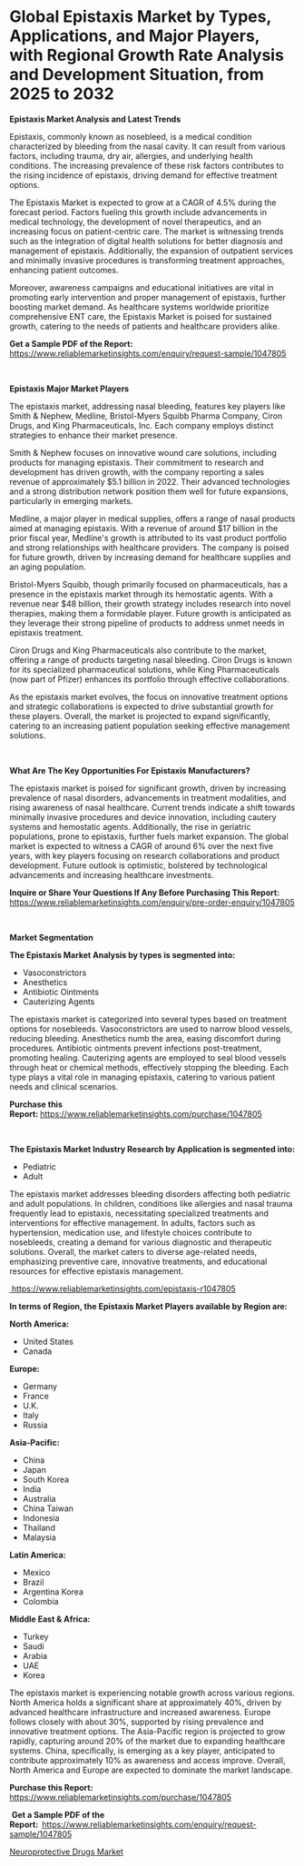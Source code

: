 <p><h1>Global Epistaxis Market by Types, Applications, and Major Players, with Regional Growth Rate Analysis and Development Situation, from 2025 to 2032</h1></p><p><strong>Epistaxis Market Analysis and Latest Trends</strong></p>
<p><p>Epistaxis, commonly known as nosebleed, is a medical condition characterized by bleeding from the nasal cavity. It can result from various factors, including trauma, dry air, allergies, and underlying health conditions. The increasing prevalence of these risk factors contributes to the rising incidence of epistaxis, driving demand for effective treatment options.</p><p>The Epistaxis Market is expected to grow at a CAGR of 4.5% during the forecast period. Factors fueling this growth include advancements in medical technology, the development of novel therapeutics, and an increasing focus on patient-centric care. The market is witnessing trends such as the integration of digital health solutions for better diagnosis and management of epistaxis. Additionally, the expansion of outpatient services and minimally invasive procedures is transforming treatment approaches, enhancing patient outcomes. </p><p>Moreover, awareness campaigns and educational initiatives are vital in promoting early intervention and proper management of epistaxis, further boosting market demand. As healthcare systems worldwide prioritize comprehensive ENT care, the Epistaxis Market is poised for sustained growth, catering to the needs of patients and healthcare providers alike.</p></p>
<p><strong>Get a Sample PDF of the Report:&nbsp;</strong> <a href="https://www.reliablemarketinsights.com/enquiry/request-sample/1047805?utm_campaign=2632&utm_medium=2&utm_source=Github&utm_content=ia&utm_term=08032025&utm_id=epistaxis">https://www.reliablemarketinsights.com/enquiry/request-sample/1047805</a></p>
<p>&nbsp;</p>
<p><strong>Epistaxis Major Market Players</strong></p>
<p><p>The epistaxis market, addressing nasal bleeding, features key players like Smith & Nephew, Medline, Bristol-Myers Squibb Pharma Company, Ciron Drugs, and King Pharmaceuticals, Inc. Each company employs distinct strategies to enhance their market presence.</p><p>Smith & Nephew focuses on innovative wound care solutions, including products for managing epistaxis. Their commitment to research and development has driven growth, with the company reporting a sales revenue of approximately $5.1 billion in 2022. Their advanced technologies and a strong distribution network position them well for future expansions, particularly in emerging markets.</p><p>Medline, a major player in medical supplies, offers a range of nasal products aimed at managing epistaxis. With a revenue of around $17 billion in the prior fiscal year, Medline's growth is attributed to its vast product portfolio and strong relationships with healthcare providers. The company is poised for future growth, driven by increasing demand for healthcare supplies and an aging population.</p><p>Bristol-Myers Squibb, though primarily focused on pharmaceuticals, has a presence in the epistaxis market through its hemostatic agents. With a revenue near $48 billion, their growth strategy includes research into novel therapies, making them a formidable player. Future growth is anticipated as they leverage their strong pipeline of products to address unmet needs in epistaxis treatment.</p><p>Ciron Drugs and King Pharmaceuticals also contribute to the market, offering a range of products targeting nasal bleeding. Ciron Drugs is known for its specialized pharmaceutical solutions, while King Pharmaceuticals (now part of Pfizer) enhances its portfolio through effective collaborations.</p><p>As the epistaxis market evolves, the focus on innovative treatment options and strategic collaborations is expected to drive substantial growth for these players. Overall, the market is projected to expand significantly, catering to an increasing patient population seeking effective management solutions.</p></p>
<p>&nbsp;</p>
<p><strong>What Are The Key Opportunities For Epistaxis Manufacturers?</strong></p>
<p><p>The epistaxis market is poised for significant growth, driven by increasing prevalence of nasal disorders, advancements in treatment modalities, and rising awareness of nasal healthcare. Current trends indicate a shift towards minimally invasive procedures and device innovation, including cautery systems and hemostatic agents. Additionally, the rise in geriatric populations, prone to epistaxis, further fuels market expansion. The global market is expected to witness a CAGR of around 6% over the next five years, with key players focusing on research collaborations and product development. Future outlook is optimistic, bolstered by technological advancements and increasing healthcare investments.</p></p>
<p><strong>Inquire or Share Your Questions If Any Before Purchasing This Report:</strong> <a href="https://www.reliablemarketinsights.com/enquiry/pre-order-enquiry/1047805?utm_campaign=2632&utm_medium=2&utm_source=Github&utm_content=ia&utm_term=08032025&utm_id=epistaxis">https://www.reliablemarketinsights.com/enquiry/pre-order-enquiry/1047805</a></p>
<p>&nbsp;</p>
<p><strong>Market Segmentation</strong></p>
<p><strong>The Epistaxis Market Analysis by types is segmented into:</strong></p>
<p><ul><li>Vasoconstrictors</li><li>Anesthetics</li><li>Antibiotic Ointments</li><li>Cauterizing Agents</li></ul></p>
<p><p>The epistaxis market is categorized into several types based on treatment options for nosebleeds. Vasoconstrictors are used to narrow blood vessels, reducing bleeding. Anesthetics numb the area, easing discomfort during procedures. Antibiotic ointments prevent infections post-treatment, promoting healing. Cauterizing agents are employed to seal blood vessels through heat or chemical methods, effectively stopping the bleeding. Each type plays a vital role in managing epistaxis, catering to various patient needs and clinical scenarios.</p></p>
<p><strong>Purchase this Report:&nbsp;</strong><a href="https://www.reliablemarketinsights.com/purchase/1047805?utm_campaign=2632&utm_medium=2&utm_source=Github&utm_content=ia&utm_term=08032025&utm_id=epistaxis">https://www.reliablemarketinsights.com/purchase/1047805</a></p>
<p>&nbsp;</p>
<p><strong>The Epistaxis Market Industry Research by Application is segmented into:</strong></p>
<p><ul><li>Pediatric</li><li>Adult</li></ul></p>
<p><p>The epistaxis market addresses bleeding disorders affecting both pediatric and adult populations. In children, conditions like allergies and nasal trauma frequently lead to epistaxis, necessitating specialized treatments and interventions for effective management. In adults, factors such as hypertension, medication use, and lifestyle choices contribute to nosebleeds, creating a demand for various diagnostic and therapeutic solutions. Overall, the market caters to diverse age-related needs, emphasizing preventive care, innovative treatments, and educational resources for effective epistaxis management.</p></p>
<p><a href="https://www.reliablemarketinsights.com/epistaxis-r1047805?utm_campaign=2632&utm_medium=2&utm_source=Github&utm_content=ia&utm_term=08032025&utm_id=epistaxis">&nbsp;https://www.reliablemarketinsights.com/epistaxis-r1047805</a></p>
<p><strong>In terms of Region, the Epistaxis Market Players available by Region are:</strong></p>
<p>
    <p> <strong> North America: </strong>
        <ul>
            <li>United States</li>
            <li>Canada</li>
        </ul>
        </p> 
    <p> <strong> Europe: </strong>
        <ul>
            <li>Germany</li>
            <li>France</li>
            <li>U.K.</li>
            <li>Italy</li>
            <li>Russia</li>
        </ul>
        </p> 
    <p> <strong> Asia-Pacific: </strong>
        <ul>
            <li>China</li>
            <li>Japan</li>
            <li>South Korea</li>
            <li>India</li>
            <li>Australia</li>
            <li>China Taiwan</li>
            <li>Indonesia</li>
            <li>Thailand</li>
            <li>Malaysia</li>
        </ul>
        </p> 
    <p> <strong> Latin America: </strong>
        <ul>
            <li>Mexico</li>
            <li>Brazil</li>
            <li>Argentina Korea</li>
            <li>Colombia</li>
        </ul>
        </p> 
    <p> <strong> Middle East & Africa: </strong>
        <ul>
            <li>Turkey</li>
            <li>Saudi</li>
            <li>Arabia</li>
            <li>UAE</li>
            <li>Korea</li>
        </ul>
    </p>
    </p>
<p><p>The epistaxis market is experiencing notable growth across various regions. North America holds a significant share at approximately 40%, driven by advanced healthcare infrastructure and increased awareness. Europe follows closely with about 30%, supported by rising prevalence and innovative treatment options. The Asia-Pacific region is projected to grow rapidly, capturing around 20% of the market due to expanding healthcare systems. China, specifically, is emerging as a key player, anticipated to contribute approximately 10% as awareness and access improve. Overall, North America and Europe are expected to dominate the market landscape.</p></p>
<p><strong>Purchase this Report: </strong><a href="https://www.reliablemarketinsights.com/purchase/1047805?utm_campaign=2632&utm_medium=2&utm_source=Github&utm_content=ia&utm_term=08032025&utm_id=epistaxis">https://www.reliablemarketinsights.com/purchase/1047805</a></p>
<p>&nbsp;<strong>Get a Sample PDF of the Report:&nbsp;&nbsp;</strong><a href="https://www.reliablemarketinsights.com/enquiry/request-sample/1047805?utm_campaign=2632&utm_medium=2&utm_source=Github&utm_content=ia&utm_term=08032025&utm_id=epistaxis">https://www.reliablemarketinsights.com/enquiry/request-sample/1047805</a></p>
<p><strong></strong></p>
<p><p><a href="https://github.com/sungbruington660/Market-Research-Report-List-1/blob/main/neuroprotective-drugs-market.md?utm_campaign=2632&utm_medium=2&utm_source=Github&utm_content=ia&utm_term=08032025&utm_id=epistaxis">Neuroprotective Drugs Market</a></p></p>